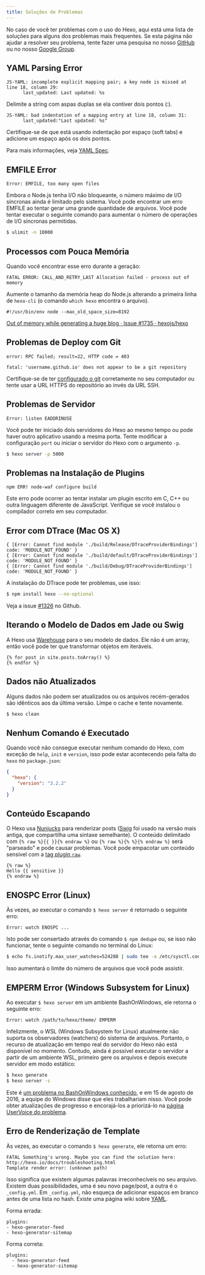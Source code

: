 ```yaml
---
title: Soluções de Problemas
---
```

No caso de você ter problemas com o uso do Hexo, aqui está uma lista de soluções para alguns dos problemas mais frequentes. Se esta página não ajudar a resolver seu problema, tente fazer uma pesquisa no nosso [GitHub](https://github.com/hexojs/hexo/issues) ou no nosso [Google Group](https://groups.google.com/group/hexo).

## YAML Parsing Error

``` plain
JS-YAML: incomplete explicit mapping pair; a key node is missed at line 18, column 29:
      last_updated: Last updated: %s
```

Delimite a string com aspas duplas se ela contiver dois pontos (:).

``` plain
JS-YAML: bad indentation of a mapping entry at line 18, column 31:
      last_updated:"Last updated: %s"
```

Certifique-se de que está usando indentação por espaço (soft tabs) e adicione um espaço após os dois pontos.

Para mais informações, veja [YAML Spec](http://www.yaml.org/spec/1.2/spec.html).

## EMFILE Error

``` plain
Error: EMFILE, too many open files
```

Embora o Node.js tenha I/O não bloqueante, o número máximo de I/O síncronas ainda é limitado pelo sistema. Você pode encontrar um erro EMFILE ao tentar gerar uma grande quantidade de arquivos. Você pode tentar executar o seguinte comando para aumentar o número de operações de I/O síncronas permitidas.

``` bash
$ ulimit -n 10000
```

## Processos com Pouca Memória

Quando você encontrar esse erro durante a geração:
```
FATAL ERROR: CALL_AND_RETRY_LAST Allocation failed - process out of memory
```

Aumente o tamanho da memória heap do Node.js alterando a primeira linha de `hexo-cli` (o comando `which hexo` encontra o arquivo).
```
#!/usr/bin/env node --max_old_space_size=8192
```

[Out of memory while generating a huge blog · Issue #1735 · hexojs/hexo](https://github.com/hexojs/hexo/issues/1735)

## Problemas de Deploy com Git

``` plain
error: RPC failed; result=22, HTTP code = 403

fatal: 'username.github.io' does not appear to be a git repository
```

Certifique-se de ter [configurado o git](https://help.github.com/articles/set-up-git) corretamente no seu computador ou tente usar a URL HTTPS do repositório ao invés da URL SSH.

## Problemas de Servidor

``` plain
Error: listen EADDRINUSE
```

Você pode ter iniciado dois servidores do Hexo ao mesmo tempo ou pode haver outro aplicativo usando a mesma porta. Tente modificar a configuração `port` ou iniciar o servidor do Hexo com o argumento `-p`.

``` bash
$ hexo server -p 5000
```

## Problemas na Instalação de Plugins

``` plain
npm ERR! node-waf configure build
```

Este erro pode ocorrer ao tentar instalar um plugin escrito em C, C++ ou outra linguagem diferente de JavaScript. Verifique se você instalou o compilador correto em seu computador.

## Error com DTrace (Mac OS X)

```plain
{ [Error: Cannot find module './build/Release/DTraceProviderBindings'] code: 'MODULE_NOT_FOUND' }
{ [Error: Cannot find module './build/default/DTraceProviderBindings'] code: 'MODULE_NOT_FOUND' }
{ [Error: Cannot find module './build/Debug/DTraceProviderBindings'] code: 'MODULE_NOT_FOUND' }
```

A instalação do DTrace pode ter problemas, use isso:
```sh
$ npm install hexo --no-optional
```
Veja a issue [#1326](https://github.com/hexojs/hexo/issues/1326#issuecomment-113871796) no Github.

## Iterando o Modelo de Dados em Jade ou Swig

A Hexo usa [Warehouse] para o seu modelo de dados. Ele não é um array, então você pode ter que transformar objetos em iteráveis.

```
{% for post in site.posts.toArray() %}
{% endfor %}
```

## Dados não Atualizados

Alguns dados não podem ser atualizados ou os arquivos recém-gerados são idênticos aos da última versão. Limpe o cache e tente novamente.

``` bash
$ hexo clean
```

## Nenhum Comando é Executado

Quando você não consegue executar nenhum comando do Hexo, com exceção de `help`, `init` e `version`, isso pode estar acontecendo pela falta do `hexo` no `package.json`:

```json
{
  "hexo": {
    "version": "3.2.2"
  }
}
```

## Conteúdo Escapando

O Hexo usa [Nunjucks] para renderizar posts ([Swig] foi usado na versão mais antiga, que compartilha uma sintaxe semelhante). O conteúdo delimitado com `{% raw %}{{ }}{% endraw %}` ou `{% raw %}{% %}{% endraw %}` será "parseado" e pode causar problemas. Você pode empacotar um conteúdo sensível com a [tag plugin `raw`](tag-plugins.html#Raw).

```
{% raw %}
Hello {{ sensitive }}
{% endraw %}
```

## ENOSPC Error (Linux)

Às vezes, ao executar o comando `$ hexo server` é retornado o seguinte erro:
```
Error: watch ENOSPC ...
```
Isto pode ser consertado através do comando `$ npm dedupe` ou, se isso não funcionar, tente o seguinte comando no terminal do Linux:
``` bash
$ echo fs.inotify.max_user_watches=524288 | sudo tee -a /etc/sysctl.conf && sudo sysctl -p
```
Isso aumentará o limite do número de arquivos que você pode assistir.

## EMPERM Error (Windows Subsystem for Linux)

Ao executar `$ hexo server` em um ambiente BashOnWindows, ele retorna o seguinte erro:
```
Error: watch /path/to/hexo/theme/ EMPERM
```
Infelizmente, o WSL (Windows Subsystem for Linux) atualmente não suporta os observadores (watchers) do sistema de arquivos. Portanto, o recurso de atualização em tempo real do servidor do Hexo não está disponível no momento. Contudo, ainda é possível executar o servidor a partir de um ambiente WSL, primeiro gere os arquivos e depois execute servidor em modo estático:
``` sh
$ hexo generate
$ hexo server -s
```
Este é [um problema no BashOnWindows conhecido](https://github.com/Microsoft/BashOnWindows/issues/216), e em 15 de agosto de 2016, a equipe do Windows disse que eles trabalhariam nisso. Você pode obter atualizações de progresso e encorajá-los a priorizá-lo na [página UserVoice do problema](https://wpdev.uservoice.com/forums/266908-command-prompt-console-bash-on-ubuntu-on-windo/suggestions/13469097-support-for-filesystem-watchers-like-inotify).

## Erro de Renderização de Template

Às vezes, ao executar o comando `$ hexo generate`, ele retorna um erro:
```
FATAL Something's wrong. Maybe you can find the solution here: http://hexo.io/docs/troubleshooting.html
Template render error: (unknown path)
```
Isso significa que existem algumas palavras irreconhecíveis no seu arquivo. Existem duas possibilidades, uma é seu novo page/post, a outra é o `_config.yml`.
Em `_config.yml`, não esqueça de adicionar espaços em branco antes de uma lista no hash. Existe uma página wiki sobre [YAML](https://en.wikipedia.org/wiki/YAML).

Forma errada:
```
plugins:
- hexo-generator-feed
- hexo-generator-sitemap
```
Forma correta:
```
plugins:
  - hexo-generator-feed
  - hexo-generator-sitemap
```

[Warehouse]: https://github.com/hexojs/warehouse
[Swig]: http://paularmstrong.github.io/swig/
[Nunjucks]: http://mozilla.github.io/nunjucks/
